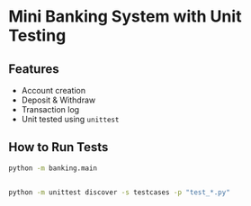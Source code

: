 # Mini Banking System with Unit Testing

## Features
- Account creation
- Deposit & Withdraw
- Transaction log
- Unit tested using `unittest`

## How to Run Tests
```bash
python -m banking.main


python -m unittest discover -s testcases -p "test_*.py"

